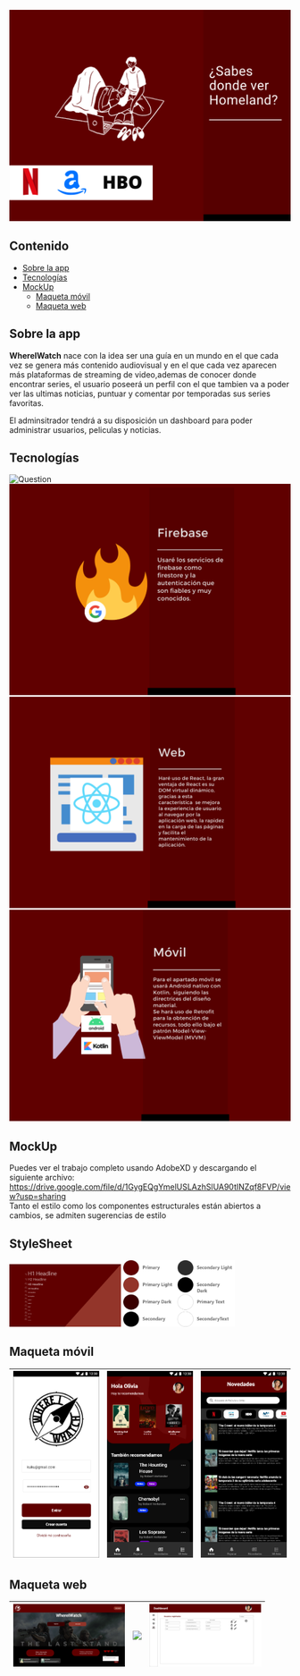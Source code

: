![Question](https://github.com/BeTheVal/WhereIWatch/blob/main/WIW%20Anteproyecto/Question.png)


## Contenido
* [Sobre la app](#sobre-la-app)
* [Tecnologías](#tecnologías)
* [MockUp](#mockup)
  * [Maqueta móvil](#maqueta-móvil)
  * [Maqueta web](#maqueta-web)


## Sobre la app

**WhereIWatch** nace con la idea ser una guía en un mundo en el que cada vez se genera más contenido audiovisual y en el que cada vez aparecen más plataformas de streaming de video,ademas de conocer donde encontrar series, el usuario poseerá un perfil con el que tambien va a poder ver las ultimas noticias, puntuar y comentar por temporadas sus series favoritas.

El adminsitrador tendrá a su disposición un dashboard para poder administrar usuarios, peliculas y noticias.

## Tecnologías
![Question](https://github.com/BeTheVal/WhereIWatch/blob/main/WIW%20Anteproyecto/Visi%C3%B3n%20General.png)
![Backend](https://github.com/BeTheVal/WhereIWatch/blob/main/WIW%20Anteproyecto/Servidor.png)
![web](https://github.com/BeTheVal/WhereIWatch/blob/main/WIW%20Anteproyecto/Web.png)
![Question](https://github.com/BeTheVal/WhereIWatch/blob/main/WIW%20Anteproyecto/Mobile.png)


## MockUp
Puedes ver el trabajo completo usando AdobeXD y descargando el siguiente archivo: https://drive.google.com/file/d/1GygEQgYmelUSLAzhSlUA90tINZqf8FVP/view?usp=sharing  
Tanto el estilo como los componentes estructurales están abiertos a cambios, se admiten sugerencias de estilo


## StyleSheet
 <img src="https://github.com/BeTheVal/WhereIWatch/blob/main/WIW%20Anteproyecto/mockupimgs/Fonts.png" width="200"/>   <img src="https://github.com/BeTheVal/WhereIWatch/blob/main/WIW%20Anteproyecto/mockupimgs/Grupo%2070000.png" width="200"/>  





## Maqueta móvil
| <img src="https://github.com/BeTheVal/WhereIWatch/blob/main/WIW%20Anteproyecto/mockupimgs/Login.png" width="200"/> | <img src="https://github.com/BeTheVal/WhereIWatch/blob/main/WIW%20Anteproyecto/mockupimgs/Main%20Activity.png" width="200"/> | <img src="https://github.com/BeTheVal/WhereIWatch/blob/main/WIW%20Anteproyecto/mockupimgs/Novedades%20-%20Fragment.png" width="200"/> |
|----|----|----|

## Maqueta web

| <img src="https://github.com/BeTheVal/WhereIWatch/blob/main/WIW%20Anteproyecto/mockupimgs/Homepage.png" width="200"/> | <img src="https://github.com/BeTheVal/WhereIWatch/blob/main/WIW%20Anteproyecto/mockupimgs/Dashboard%20-%20Estad%C3%ADsticas.png" width="200"/> | <img src="https://github.com/BeTheVal/WhereIWatch/blob/main/WIW%20Anteproyecto/mockupimgs/Dashboard%20%E2%80%93%20Gesti%C3%B3n%20de%20usuarios.png" width="200"/> |
|----|----|----|
